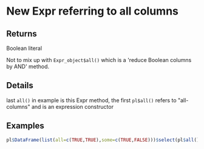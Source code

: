 # New Expr referring to all columns

## Returns

Boolean literal

Not to mix up with `Expr_object$all()` which is a 'reduce Boolean columns by AND' method.

## Details

last `all()` in example is this Expr method, the first `pl$all()` refers to "all-columns" and is an expression constructor

## Examples

```r
pl$DataFrame(list(all=c(TRUE,TRUE),some=c(TRUE,FALSE)))$select(pl$all()$all())
```